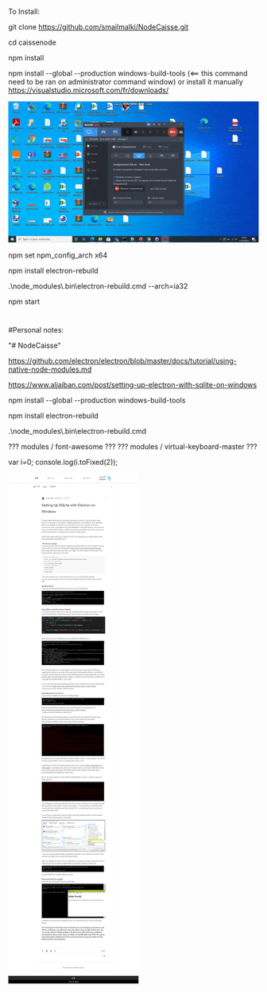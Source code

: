 To Install:

git clone https://github.com/smailmalki/NodeCaisse.git

cd caissenode

npm install

npm install --global --production windows-build-tools  (<== this command need to be ran on administrator command window)
or install it manually https://visualstudio.microsoft.com/fr/downloads/

![](img/cmd.gif)

npm set npm_config_arch x64

npm install electron-rebuild

.\node_modules\\.bin\electron-rebuild.cmd --arch=ia32

npm start



#
#
#
#
#
#
#
#




#Personal notes:



"# NodeCaisse" 

https://github.com/electron/electron/blob/master/docs/tutorial/using-native-node-modules.md

https://www.aljaiban.com/post/setting-up-electron-with-sqlite-on-windows

npm install --global --production windows-build-tools

npm install electron-rebuild

.\node_modules\\.bin\electron-rebuild.cmd



??? modules / font-awesome ???
??? modules / virtual-keyboard-master ???



var i=0;
console.log(i.toFixed(2));



![](img/aljaibain.png)
